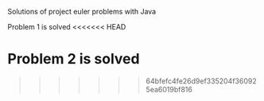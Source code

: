 Solutions of project euler problems with Java

Problem 1 is solved
<<<<<<< HEAD

Problem 2 is solved
=======
>>>>>>> 64bfefc4fe26d9ef335204f360925ea6019bf816
